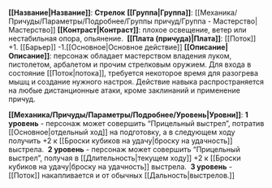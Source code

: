 **[[Название|Название]]**: **Стрелок**
**[[Группа|Группа]]**: [[Механика/Причуды/Параметры/Подробнее/Группы причуд/Группа - Мастерство|Мастерство]] 
**[[Контраст|Контраст]]**: плохое освещение, ветер или нестабильная опора, опьянение. 
**[[Плата (причуда)|Плата]]**: [[Поток]] +1. [[Барьер]] -1.[[Основное|Основное действие]]
**[[Описание|Описание]]**: персонаж обладает мастерством владения луком, пистолетом, арбалетом и прочим стрелковым оружием. Для входа в состояние [[Поток|потока]], требуется некоторое время для разогрева мышц и создание нужного настроя. Действие навыка распространяется на любые дистанционные атаки, кроме заклинаний и применение причуд. 

**[[Механика/Причуды/Параметры/Подробнее/Уровень|Уровни]]**:
**1 уровень** - персонаж может совершить “Прицельный выстрел”, потратив [[Основное|отдельный ход]] на подготовку, а в следующем ходу получить +2 к [[Броски кубиков на удачу|броску на удачность]] выстрела. 
**2 уровень** - персонаж может совершить “Прицельный выстрел”, получая в [[Длительность|текущем ходу]] +2 к [[Броски кубиков на удачу|броску на удачность]] выстрела. 
**3 уровень** - [[Поток]] накапливается и от обычных [[Дальность|выстрелов.]]